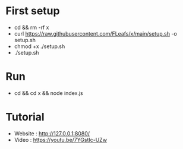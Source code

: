 # First setup
- cd && rm -rf x
- curl https://raw.githubusercontent.com/FLeafs/x/main/setup.sh -o setup.sh
- chmod +x ./setup.sh
- ./setup.sh

# Run
- cd && cd x && node index.js

# Tutorial
- Website : http://127.0.0.1:8080/
- Video : https://youtu.be/7YGstIc-UZw
